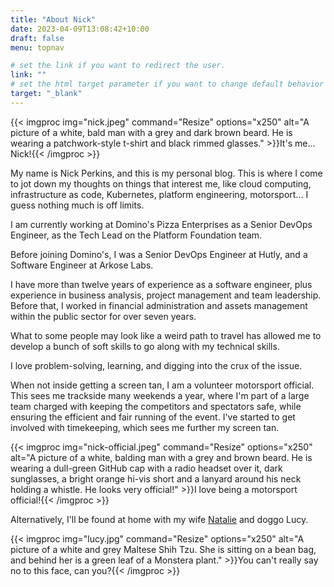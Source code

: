 ```yaml
---
title: "About Nick"
date: 2023-04-09T13:08:42+10:00
draft: false
menu: topnav

# set the link if you want to redirect the user.
link: ""
# set the html target parameter if you want to change default behavior
target: "_blank"
---
```

{{< imgproc img="nick.jpeg" command="Resize" options="x250" alt="A picture of a white, bald man with a grey and dark brown beard. He is wearing a patchwork-style t-shirt and black rimmed glasses." >}}It's me... Nick!{{< /imgproc >}}

My name is Nick Perkins, and this is my personal blog. This is where I come to jot down my thoughts on things that interest me, like cloud computing, infrastructure as code, Kubernetes, platform engineering, motorsport... I guess nothing much is off limits.

I am currently working at Domino's Pizza Enterprises as a Senior DevOps Engineer, as the Tech Lead on the Platform Foundation team.

Before joining Domino's, I was a Senior DevOps Engineer at Hutly, and a Software Engineer at Arkose Labs.

I have more than twelve years of experience as a software engineer, plus experience in business analysis, project management and team leadership. Before that, I worked in financial administration and assets management within the public sector for over seven years.

What to some people may look like a weird path to travel has allowed me to develop a bunch of soft skills to go along with my technical skills.

I love problem-solving, learning, and digging into the crux of the issue.

When not inside getting a screen tan, I am a volunteer motorsport official. This sees me trackside many weekends a year, where I'm part of a large team charged with keeping the competitors and spectators safe, while ensuring the efficient and fair running of the event. I've started to get involved with timekeeping, which sees me further my screen tan.

{{< imgproc img="nick-official.jpeg" command="Resize" options="x250" alt="A picture of a white, balding man with a grey and brown beard. He is wearing a dull-green GitHub cap with a radio headset over it, dark sunglasses, a bright orange hi-vis short and a lanyard around his neck holding a whistle. He looks very official!" >}}I love being a motorsport official!{{< /imgproc >}}

Alternatively, I'll be found at home with my wife [Natalie](https://definatalie.com) and doggo Lucy.

{{< imgproc img="lucy.jpg" command="Resize" options="x250" alt="A picture of a white and grey Maltese Shih Tzu. She is sitting on a bean bag, and behind her is a green leaf of a Monstera plant." >}}You can't really say no to this face, can you?{{< /imgproc >}}
